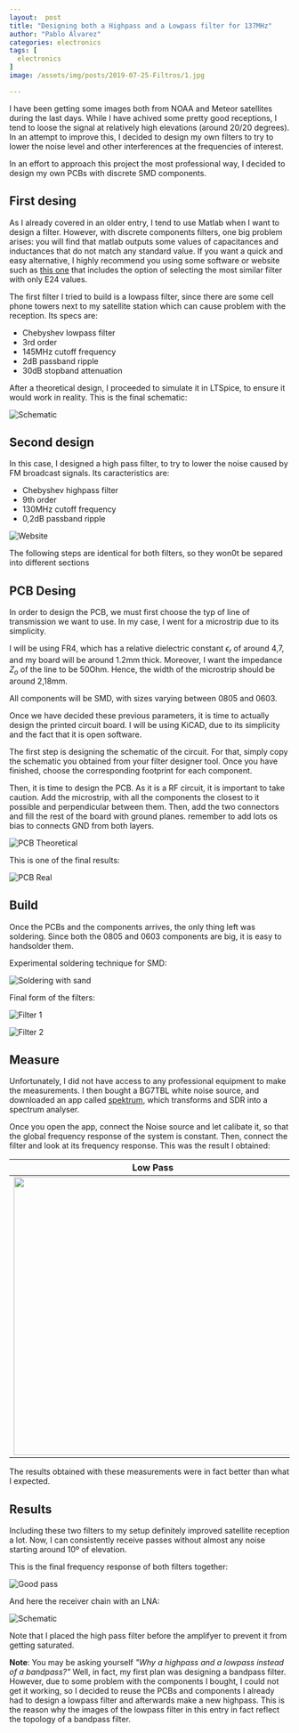 ```yaml
---
layout:  post
title: "Designing both a Highpass and a Lowpass filter for 137MHz"
author: "Pablo Álvarez"
categories: electronics
tags: [
  electronics
]
image: /assets/img/posts/2019-07-25-Filtros/1.jpg

---
```


I have been getting some images both from NOAA and Meteor satellites during the last days. While I have achived some pretty good receptions, I tend to loose the signal at relatively high elevations (around 20/20 degrees). In an attempt to improve this, I decided to design my own filters to try to lower the noise level and other interferences at the frequencies of interest. 

In an effort to approach this project the most professional way, I decided to design my own PCBs with discrete SMD components.

## First desing

As I already covered in an older entry, I tend to use Matlab when I want to design a filter. However, with discrete components filters, one big problem arises: you will find that matlab outputs some values of capacitances and inductances that do not match any standard value. If you want a quick and easy alternative, I highly recommend you using some software or website such as [this one](https://rf-tools.com/lc-filter/) that includes the option of selecting the most similar filter with only E24 values. 

The first filter I tried to build is a lowpass filter, since there are some cell phone towers next to my satellite station which can cause problem with the reception. Its specs are:

  - Chebyshev lowpass filter
  - 3rd order
  - 145MHz cutoff frequency
  - 2dB passband ripple
  - 30dB stopband attenuation

After a theoretical design, I proceeded to simulate it in LTSpice, to ensure it would work in reality. This is the final schematic:

![Schematic](/assets/img/posts/2019-07-25-Filtros/10.jpg)

## Second design

In this case, I designed a high pass filter, to try to lower the noise caused by FM broadcast signals. Its caracteristics are:

  - Chebyshev highpass filter
  - 9th order
  - 130MHz cutoff frequency
  - 0,2dB passband ripple

![Website](/assets/img/posts/2019-07-25-Filtros/4.jpg)

The following steps are identical for both filters, so they won0t be separed into different sections


## PCB Desing

In order to design the PCB, we must first choose the typ of line of transmission we want to use. In my case, I went for a microstrip due to its simplicity. 

I will be using FR4, which has a relative dielectric constant $\epsilon_r$ of around 4,7, and my board will be around 1.2mm thick. Moreover, I want the impedance $Z_o$ of the line to be 50Ohm. Hence, the width of the microstrip should be around 2,18mm. 

All components will be SMD, with sizes varying between 0805 and 0603. 

Once we have decided these previous parameters, it is time to actually design the printed circuit board. I will be using KiCAD, due to its simplicity and the fact that it is open software. 

The first step is designing the schematic of the circuit. For that, simply copy the schematic you obtained from your filter designer tool. Once you have finished, choose the corresponding footprint for each component. 

Then, it is time to design the PCB. As it is a RF circuit, it is important to take caution. Add the microstrip, with all the components the closest to it possible and perpendicular between them. Then, add the two connectors and fill the rest of the board with ground planes. remember to add lots os bias to connects GND from both layers.

![PCB Theoretical](/assets/img/posts/2019-07-25-Filtros/7.jpg)

This is one of the final results:

![PCB Real](/assets/img/posts/2019-07-25-Filtros/8.jpg)

## Build

Once the PCBs and the components arrives, the only thing left was soldering. Since both the 0805 and 0603 components are big, it is easy to handsolder them. 

Experimental soldering technique for SMD:

![Soldering with sand](/assets/img/posts/2019-07-25-Filtros/3.jpg)

Final form of the filters:

![Filter 1](/assets/img/posts/2019-07-25-Filtros/3.jpg)

![Filter 2](/assets/img/posts/2019-07-25-Filtros/11.jpg)

## Measure 

Unfortunately, I did not have access to any professional equipment to make the measurements. I then bought a BG7TBL white noise source, and downloaded an app called [spektrum](https://github.com/pavels/spektrum), which transforms and SDR into a spectrum analyser.

Once you open the app, connect the Noise source and let calibate it, so that the global frequency response of the system is constant. Then, connect the filter and look at its frequency response. This was the result I obtained:

Low Pass           |  High Pass
:-------------------------:|:-------------------------:
<img src="/assets/img/posts/2019-07-25-Filtros/5.jpg" width="500">  |  <img src="/assets/img/posts/2019-07-25-Filtros/9.jpg" width="500">

The results obtained with these measurements were in fact better than  what I expected.

## Results

Including these two filters to my setup definitely improved satellite reception a lot. Now, I can consistently receive passes without almost any noise starting around 10º of elevation.

This is the final frequency response of both filters together:

![Good pass](/assets/img/posts/2019-07-25-Filtros/6.jpg)

And here the receiver chain with an LNA:

![Schematic](/assets/img/posts/2019-07-25-Filtros/1.jpg)

Note that I placed the high pass filter before the amplifyer to prevent it from getting saturated.

**Note**: You may be asking yourself *"Why a highpass and a lowpass instead of a bandpass?"* Well, in fact, my first plan was designing a bandpass filter. However, due to some problem with the components I bought, I could not get it working, so I decided to reuse the PCBs and components I already had to design a lowpass filter and afterwards make a new highpass. This is the reason why the images of the lowpass filter in this entry in fact reflect the topology of a bandpass filter.

